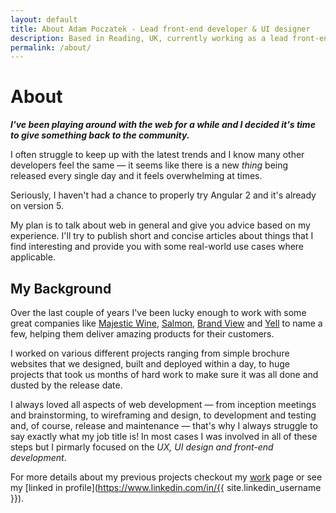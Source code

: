 ```yaml
---
layout: default
title: About Adam Poczatek - Lead front-end developer & UI designer
description: Based in Reading, UK, currently working as a lead front-end developer at Majestic - My name is Adam Poczatek and I specialise in front-end, UI and UX design
permalink: /about/
---
```


# About

***I've been playing around with the web for a while and I decided it's time to give something back to the community.***

I often struggle to keep up with the latest trends and I know many other developers feel the same &mdash; it seems like there is a new *thing* being released every single day and it feels overwhelming at times.

Seriously, I haven't had a chance to properly try Angular 2 and it's already on version 5.

My plan is to talk about web in general and give you advice based on my experience. I'll try to publish short and concise articles about things that I find interesting and provide you with some real-world use cases where applicable.

## My Background

Over the last couple of years I've been lucky enough to work with some great companies like [Majestic Wine](https://majestic.co.uk), [Salmon](https://www.salmon.com/en/), [Brand View](http://www.brandview.com/) and [Yell](https://www.yell.com/) to name a few, helping them deliver amazing products for their customers.

I worked on various different projects ranging from simple brochure websites that we designed, built and deployed within a day, to huge projects that took us months of hard work to make sure it was all done and dusted by the release date.

I always loved all aspects of web development &mdash; from inception meetings and brainstorming, to wireframing and design,  to development and testing and, of course, release and maintenance &mdash; that's why I always struggle to say exactly what my job title is! In most cases I was involved in all of these steps but I pirmarly focused on the *UX, UI design and front-end development*.

For more details about my previous projects checkout my [work](/work/) page or see my [linked in profile](https://www.linkedin.com/in/{{ site.linkedin_username }}).